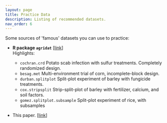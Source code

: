 ```yaml
---
layout: page
title: Practice Data
description: Listing of recommended datasets.
nav_order: 6
---
```


Some sources of 'famous' datasets you can use to practice:

- **R package `agridat`** [[link](https://cran.r-project.org/web/packages/agridat/agridat.pdf)]  
  Highlights:
  - `cochran.crd` Potato scab infection with sulfur treatments. Completely randomized design.   
  - `besag.met` Multi-environment trial of corn, incomplete-block design.   
  - `durban.splitplot` Split-plot experiment of barley with fungicide treatments.  
  - `cox.stripsplit` Strip-split-plot of barley with fertilizer, calcium, and soil factors.  
  - `gomez.splitplot.subsample` Split-plot experiment of rice, with subsamples  
  
- This paper. [[link](#)]